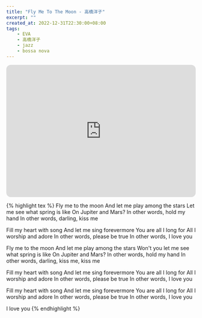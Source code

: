```yaml
---
title: "Fly Me To The Moon - 高橋洋子"
excerpt: ""
created_at: 2022-12-31T22:30:00+08:00
tags:
    - EVA
    - 高橋洋子
    - jazz
    - bossa nova
---
```


<iframe style="border-radius:12px" src="https://open.spotify.com/embed/track/4q74qoNk7KDNxSMjmyncWA?utm_source=generator" width="100%" height="352" frameBorder="0" allowfullscreen="" allow="autoplay; clipboard-write; encrypted-media; fullscreen; picture-in-picture" loading="lazy"></iframe>

{% highlight tex %}
Fly me to the moon
And let me play among the stars
Let me see what spring is like
On Jupiter and Mars?
In other words, hold my hand
In other words, darling, kiss me

Fill my heart with song
And let me sing forevermore
You are all I long for
All I worship and adore
In other words, please be true
In other words, I love you

Fly me to the moon
And let me play among the stars
Won't you let me see what spring is like
On Jupiter and Mars?
In other words, hold my hand
In other words, darling, kiss me, kiss me

Fill my heart with song
And let me sing forevermore
You are all I long for
All I worship and adore
In other words, please be true
In other words, I love you

Fill my heart with song
And let me sing forevermore
You are all I long for
All I worship and adore
In other words, please be true
In other words, I love you

I love you
{% endhighlight %}

